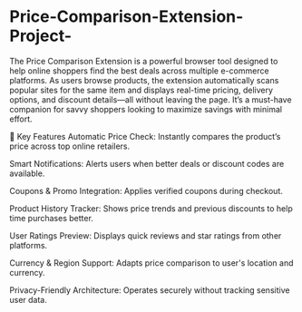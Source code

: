 # Price-Comparison-Extension-Project-

The Price Comparison Extension is a powerful browser tool designed to help online shoppers find the best deals across multiple e-commerce platforms. As users browse products, the extension automatically scans popular sites for the same item and displays real-time pricing, delivery options, and discount details—all without leaving the page. It’s a must-have companion for savvy shoppers looking to maximize savings with minimal effort.

🧠 Key Features
Automatic Price Check: Instantly compares the product’s price across top online retailers.

Smart Notifications: Alerts users when better deals or discount codes are available.

Coupons & Promo Integration: Applies verified coupons during checkout.

Product History Tracker: Shows price trends and previous discounts to help time purchases better.

User Ratings Preview: Displays quick reviews and star ratings from other platforms.

Currency & Region Support: Adapts price comparison to user's location and currency.

Privacy-Friendly Architecture: Operates securely without tracking sensitive user data.

